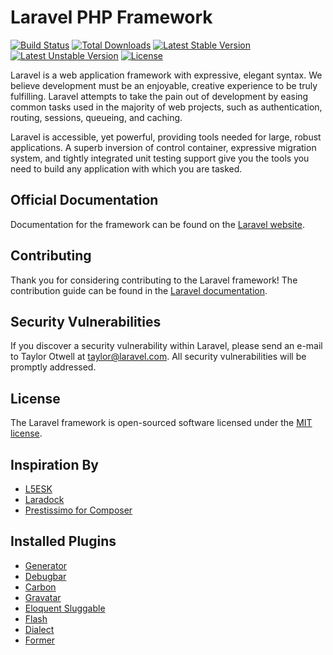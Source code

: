 # Laravel PHP Framework

[![Build Status](https://travis-ci.org/laravel/framework.svg)](https://travis-ci.org/laravel/framework)
[![Total Downloads](https://poser.pugx.org/laravel/framework/d/total.svg)](https://packagist.org/packages/laravel/framework)
[![Latest Stable Version](https://poser.pugx.org/laravel/framework/v/stable.svg)](https://packagist.org/packages/laravel/framework)
[![Latest Unstable Version](https://poser.pugx.org/laravel/framework/v/unstable.svg)](https://packagist.org/packages/laravel/framework)
[![License](https://poser.pugx.org/laravel/framework/license.svg)](https://packagist.org/packages/laravel/framework)

Laravel is a web application framework with expressive, elegant syntax. We believe development must be an enjoyable, creative experience to be truly fulfilling. Laravel attempts to take the pain out of development by easing common tasks used in the majority of web projects, such as authentication, routing, sessions, queueing, and caching.

Laravel is accessible, yet powerful, providing tools needed for large, robust applications. A superb inversion of control container, expressive migration system, and tightly integrated unit testing support give you the tools you need to build any application with which you are tasked.

## Official Documentation

Documentation for the framework can be found on the [Laravel website](http://laravel.com/docs).

## Contributing

Thank you for considering contributing to the Laravel framework! The contribution guide can be found in the [Laravel documentation](http://laravel.com/docs/contributions).

## Security Vulnerabilities

If you discover a security vulnerability within Laravel, please send an e-mail to Taylor Otwell at taylor@laravel.com. All security vulnerabilities will be promptly addressed.

## License

The Laravel framework is open-sourced software licensed under the [MIT license](http://opensource.org/licenses/MIT).

## Inspiration By

* [L5ESK](https://github.com/sroutier/laravel-5.1-enterprise-starter-kit)
* [Laradock](https://github.com/LaraDock/laradock)
* [Prestissimo for Composer](https://github.com/hirak/prestissimo)

## Installed Plugins

* [Generator](https://github.com/laracasts/Laravel-5-Generators-Extended)
* [Debugbar](https://github.com/barryvdh/laravel-debugbar)
* [Carbon](https://github.com/briannesbitt/Carbon)
* [Gravatar](https://github.com/creativeorange/gravatar)
* [Eloquent Sluggable](https://github.com/cviebrock/eloquent-sluggable)
* [Flash](https://github.com/laracasts/flash)
* [Dialect](https://github.com/darrylkuhn/dialect)
* [Former](https://github.com/formers/former)